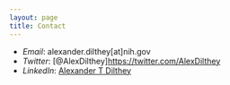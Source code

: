 ```yaml
---
layout: page
title: Contact
---
```



- *Email*: alexander.dilthey[at]nih.gov
- *Twitter*: [@AlexDilthey]https://twitter.com/AlexDilthey
- *LinkedIn*: [Alexander T Dilthey](https://www.linkedin.com/in/alexander-t-dilthey-1966b541/)
